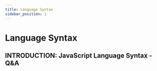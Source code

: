 ```yaml
---
title: Language Syntax
sidebar_position: 1
---
```


# Language Syntax

## INTRODUCTION: JavaScript Language Syntax - Q&A
